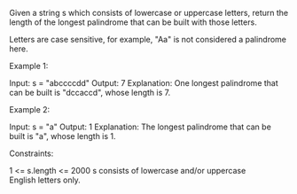 Given a string s which consists of lowercase or uppercase letters, return the
length of the longest palindrome that can be built with those letters.

Letters are case sensitive, for example, "Aa" is not considered a palindrome
here.


Example 1:


Input: s = "abccccdd"
Output: 7
Explanation: One longest palindrome that can be built is "dccaccd", whose
length is 7.


Example 2:


Input: s = "a"
Output: 1
Explanation: The longest palindrome that can be built is "a", whose length is
1.



Constraints:


1 <= s.length <= 2000
s consists of lowercase and/or uppercase English letters only.




